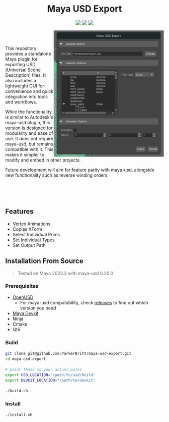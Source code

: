 <h1 align="center">Maya USD Export</h1>
<p align="center"}>
  <img src="https://img.shields.io/badge/Maya-37A5CC?style=for-the-badge&logo=autodeskmaya&logoColor=white">
  <img src="https://img.shields.io/badge/Qt-41CD52?style=for-the-badge&logo=Qt&logoColor=white">
  <a href="https://github.com/ParkerBritt?tab=repositories&q=&type=&language=c%2B%2B&sort="><img src="https://parkerbritt.com/badge?label=C%2B%2B&icon=cpp&color=00599C"></a>

</p>

<img align="right" height=400px src="screenshots/user_interface.png" alt="interface">
<br><br>
<p>
This repository provides a standalone Maya plugin for exporting USD (Universal Scene Description) files. It also includes a lightweight GUI for convenience and quick integration into tools and workflows.
  
While the functionality is similar to Autodesk's maya-usd plugin, this version is designed for modularity and ease of use. It does not require maya-usd, but remains compatible with it. This makes it simpler to modify and embed in other projects.

Future development will aim for feature parity with maya-usd, alongside new functionality such as reverse winding orders.
</p>
<br><br><br>


## Features
- Vertex Animations
- Copies XForm
- Select Individual Prims
- Set Individual Types
- Set Output Path

## Installation From Source
> Tested on Maya 2023.3 with maya-usd 0.20.0

### Prerequisites
- [OpenUSD](https://github.com/PixarAnimationStudios/OpenUSD)
    - For maya-usd compatability, check [releases](https://github.com/Autodesk/maya-usd/releases) to find out which version you need
- [Maya Devkit](https://aps.autodesk.com/developer/overview/maya)
- Ninja
- Cmake
- Qt5

### Build
```bash
git clone git@github.com:ParkerBritt/maya-usd-export.git
cd maya-usd-export

# point these to your actual paths
export USD_LOCATION="/path/to/usd/build"
export DEVKIT_LOCATION="/path/to/devkit"

./build.sh
```

### Install
```bash
./install.sh
```


